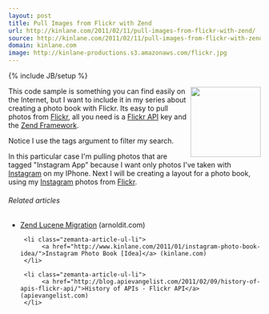 ```yaml
---
layout: post
title: Pull Images from Flickr with Zend
url: http://kinlane.com/2011/02/11/pull-images-from-flickr-with-zend/
source: http://kinlane.com/2011/02/11/pull-images-from-flickr-with-zend/
domain: kinlane.com
image: http://kinlane-productions.s3.amazonaws.com/flickr.jpg
---
```

{% include JB/setup %}<p>
     <a href="http://www.flickr.com"
        target="_blank"><img class="c1"
          src="http://kinlane-productions.s3.amazonaws.com/flickr.jpg"
          alt=""
          width="140"
          align="right" /></a>This code sample is something you can find easily on the Internet, but I want to include it in my series about creating a photo book with Flickr. Its easy to pull photos from <a href="http://www.flickr.com">Flickr</a>, all you need is a <a href="http://www.flickr.com/services/api/"
        target="_blank">Flickr API</a> key and the <a href="http://framework.zend.com/"
        target="_blank">Zend Framework</a>.
</p>
<script src="https://gist.github.com/823496.js?file=Pull%20Flickr%20with%20Zend"
      type="text/javascript"
      xml:space="preserve">
</script>
<p>
     Notice I use the tags argument to filter my search.
</p>
<script src="https://gist.github.com/823498.js?file=Instgram%20Tag%20Filter"
      type="text/javascript"
      xml:space="preserve">
</script>
<p>
     In this particular case I'm pulling photos that are tagged "Instagram App" because I want only photos I've taken with <a href="http://instagr.am/"
        target="_blank">Instagram</a> on my IPhone. Next I will be creating a layout for a photo book, using my <a href="http://instagr.am/"
        target="_blank">Instagram</a> photos from <a href="http://blog.apievangelist.com/2011/02/09/history-of-apis-flickr-api/"
        target="_blank">Flickr</a>.
</p>

<h6 class="zemanta-related-title c2">
     Related articles
</h6>

<ul class="zemanta-article-ul">
     <li class="zemanta-article-ul-li">
          <a href="http://arnoldit.com/wordpress/2011/01/26/zend-lucene-migration/">Zend Lucene Migration</a> (arnoldit.com)
     </li>

     <li class="zemanta-article-ul-li">
          <a href="http://www.kinlane.com/2011/01/instagram-photo-book-idea/">Instagram Photo Book [Idea]</a> (kinlane.com)
     </li>

     <li class="zemanta-article-ul-li">
          <a href="http://blog.apievangelist.com/2011/02/09/history-of-apis-flickr-api/">History of APIs - Flickr API</a> (apievangelist.com)
     </li>
</ul>